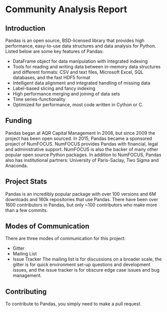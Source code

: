 # Community Analysis Report 

## Introduction 
Pandas is an open source, BSD-licensed library that provides high performance, easy-to-use data structures and data analysis for Python. 
Listed below are some key features of Pandas:
- DataFrame object for data manipulation with integrated indexing
- Tools for reading and writing data between in-memory data structures and different formats: CSV and text files, Microsoft Excel, SQL databases, and the fast HDF5 format
- Intelligent data alignment and integrated handling of missing data
- Label-based slicing and fancy indexing
- High performance merging and joining of data sets
- Time series-functionality
- Optimized for performance, most code written in Cython or C.

## Funding 
Pandas began at AQR Capital Management in 2008, but since 2009 the project has been open sourced. In 2015, Pandas became a sponsored project of NumFOCUS. NumFOCUS provides Pandas with financial, legal and administrative support. NumFOCUS is also the backer of many other popular open source Python packages. In addition to NumFOCUS, Pandas also has institutional partners: University of Paris-Saclay, Two Sigma and Anaconda.

## Project Stats 
Pandas is an incredibly popular package with over 100 versions and 6M downloads and 160k repositories that use Pandas. There have been over 1600 contributors in Pandas, but only ~100 contributors who make more than a few commits. 

## Modes of Communication 
There are three modes of communication for this project:
- Gitter
- Mailing List
- Issue Tracker 
The mailing list is for discussions on a broader scale, the gitter is for quick environment set-up questions and development issues, and the issue tracker is for obscure edge case issues and bug management. 

## Contributing 
To contribute to Pandas, you simply need to make a pull request. 
